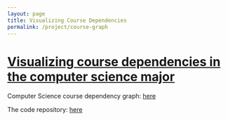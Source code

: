 ```yaml
---
layout: page
title: Visualizing Course Dependencies
permalink: /project/course-graph
---
```


# [Visualizing course dependencies in the computer science major](/project/course-graph)

Computer Science course dependency graph: [here](./demos/course-graphs/cs-final-graph/index.html)

The code repository: [here](https://github.com/heyitsyurda/Forced-Graph-)